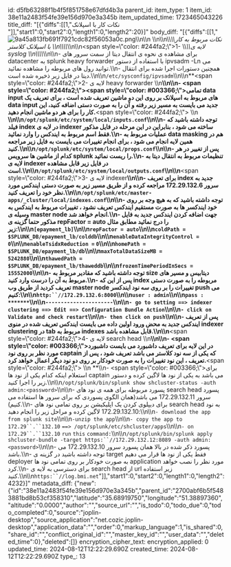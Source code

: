 id: d5fb63288f1b4f5f851758e67dfd4b3a
parent_id: 
item_type: 1
item_id: 38e11a2483f54fe39e156d970e3a345b
item_updated_time: 1723465043226
title_diff: "[{\"diffs\":[[1,\"نکات کار با اسپلانک \"]],\"start1\":0,\"start2\":0,\"length1\":0,\"length2\":20}]"
body_diff: "[{\"diffs\":[[1,\"![9a45a813fb691f7921cdc82f56053a0c.png](:/204afa4f8db64108955a4217e5cf80d5)\\\n\\\n&nbsp;\\\n\\\n\\\\*\\\\*نکات مربوط به کار با اسپلانک کلاستر  \\\n\\\\*\\\\*\\\n\\\n<span style=\\\"color: #244fa2;\\\">1-</span> \\\\*\\\\*لایه ی syslog  \\\n\\\\*\\\\*\\\n\\\n- برای مشاهده ی نحوه ی انتقال دیتا از سمت سرور های datacenter به splunk heavy forwarder با استفاده از دستور ipvsadm -Ln می توانید رول های مربوطه را مشاهده نمائید.\\\n- همچنین دستورات اجرا شده برای انتقال دیتا در فایل زیر ذخیره شده است.\\\n\\\n`/etc/sysconfig/ipvsadm`\\\n\\\n**<span style=\\\"color: #244fa2;\\\">2- لایه ی heavy forwarder  \\\n</span>**\\\n\\\n- <span style=\\\"color: #244fa2;\\\"><span style=\\\"color: #003366;\\\">تمامی data input های مربوط به اسپلانک بر روی این دو ماشین تعریف شده است ، برای تعریف یک data input جدید می بایست به مسیر زیر رفته و آن را به صورت دستی اضافه کنید، این کار را برای هر دو ماشین انجام دهید.</span></span>**<span style=\\\"color: #244fa2;\\\">  \\\n    </span>**\\\n\\\n`/opt/splunk/etc/system/local/inputs.conf`\\\n\\\n- توجه داشته باشید که فیلد index در لایه ی indexer ساخته می شود ، بنابراین در این مرحله در فایل مذکور فقط اسم مربوط به ایندکس را وارد نمائید.\\\n- عملیات مربوط به data masking هم در همین لایه انجام می شود ، برای انجام تغییرات می بایست به فایل زیر مراجعه کنید.\\\n\\\n`/opt/splunk/etc/system/local/props.conf`\\\n\\\n- پس از تغییر در هر کدام از ماشین ها سرویس splunk را ریست نمائید.\\\n- تنظیمات مربوط به انتقال دیتا به لایه ی indexer در فایل زیر قابل مشاهده است.\\\n\\\n`/opt/splunk/etc/system/local/outputs.conf`\\\n\\\n**<span style=\\\"color: #244fa2;\\\">3- لایه ی indexer</span>**\\\n\\\n- برای تعریف index جدید به سرور 172.29.132.6 مراجعه کرده و از طریق مسیر زیر به صورت دستی ایندکس مورد نظر خود را تعریف کنید.\\\n\\\n`/opt/splunk/etc/master-apps/_cluster/local/indexes.conf`\\\n\\\n- توجه داشته باشید که به هیچ وجه بر روی خود ایندکسر ها به صورت مستقیم ایندکس تعریف نشود ، تغییرات مربوط به ایندکس به وسیله ی master node انجام خواهد شد.\\\n- جهت اضافه کردن ایندکس جدید به فایل مذکور حتما گزینه ی repFactor = auto را درج نمائید مطابق مثال زیر:\\\n\\\n`[epayment_lb]`\\\n\\\n`repFactor = auto`\\\n\\\n`coldPath = $SPLUNK_DB/epayment_lb/colddb`\\\n\\\n`enableDataIntegrityControl =` `0`\\\n\\\n`enableTsidxReduction =` `0`\\\n\\\n`homePath = $SPLUNK_DB/epayment_lb/db`\\\n\\\n`maxTotalDataSizeMB =` `5242880`\\\n\\\n`thawedPath = $SPLUNK_DB/epayment_lb/thaweddb`\\\n\\\n`frozenTimePeriodInSecs =` `15552000`\\\n\\\n- توجه داشته باشید که مقادیر مربوط به size دیتابیس و مسیر های مربوط به آن را درست وارد کنید.\\\n- پس از این که index مربوطه را به صورت دستی تعریف کردید از طریق وب master node تغییرات را بر روی سه نود ایندکسر push می کنیم:\\\n\\\n`http:``//172.29.132.6:8000`\\\n\\\n`user : admin`\\\n\\\n`pass : *******`\\\n\\\n`----------------------`\\\n\\\n`- go to setting ==> indexer clustering ==> Edit ==> Configuration Bundle Action`\\\n\\\n`- click on Validate and check restart`\\\n\\\n`- then click on push`\\\n\\\n- پس از تعریف ایندکس جدید به محض ورود اولین داده می بایست ایندکس تعریف شده در منوی indexer clustering در tab مربوط به indexes قابل مشاهده باشد.\\\n\\\n**<span style=\\\"color: #244fa2;\\\">4- لایه ی search head  \\\n</span>**\\\n\\\n- <span style=\\\"color: #003366;\\\">در این لایه برای تعریف داشبورد می بایست داشبورد مورد نظر بر روی نود captain که یکی از سه نود کلاستر می باشد تعریف شود ، پس از تعریف ، این نود تغییرات را به صورت خودکار بر روی دو نود دیگر اعمال خواهد کرد.</span>**<span style=\\\"color: #244fa2;\\\">  \\\n    </span>**\\\n- <span style=\\\"color: #003366;\\\">برای استعلام اینکه کدام یکی از نود ها captain می باشد به یکی از نود ها لاگین کرده و دستور زیر را اجرا کنید.</span>\\\n\\\n`/opt/splunk/bin/splunk show shcluster-status -auth admin:<password>`\\\n\\\n- پسورد مربوطه برای همه ی نود های search head پسورد سرور 172.29.132.11 می باشد(همان الگوی پسوردی که برای سرور ها استفاده می کنیم).\\\n- برای دیپلوی کردن یک اپلیکیشن بر روی تمامی نود های search head به نود 172.29.132.10 لاگین کرده و مراحل زیر را انجام دهید:\\\n\\\n`- download the app from splunk site`\\\n\\\n`-unzip the app`\\\n\\\n`- copy the app to` `172.29``.``132.10` `==> /opt/splunk/etc/shcluster/apps`\\\n\\\n`- on` `172.29``.``132.10` `run` `this` `command:`\\\n\\\n`/opt/splunk/bin/splunk apply shcluster-bundle -target https:``//172.29.132.12:8089 -auth admin:<password>`\\\n\\\n- پسورد ذکر شده در بالا همان پسورد سرور 172.29.132.10 می باشد.\\\n- توجه داشته باشید در گزینه ی target فقط یکی از نود ها قرار می دهیم deployer به صورت خودکار بر روی تمامی نود ها application مورد نظر را نصب خواهد کرد.\\\n- برای دسترسی به لایه ی search head از url زیر استفاده کنید.\\\n\\\n`https:``//log.bmi.net`\"]],\"start1\":0,\"start2\":0,\"length1\":0,\"length2\":4232}]"
metadata_diff: {"new":{"id":"38e11a2483f54fe39e156d970e3a345b","parent_id":"2700abf6b5f5483881bd8b53cf358310","latitude":"35.68919750","longitude":"51.38897360","altitude":"0.0000","author":"","source_url":"","is_todo":0,"todo_due":0,"todo_completed":0,"source":"joplin-desktop","source_application":"net.cozic.joplin-desktop","application_data":"","order":0,"markup_language":1,"is_shared":0,"share_id":"","conflict_original_id":"","master_key_id":"","user_data":"","deleted_time":0},"deleted":[]}
encryption_cipher_text: 
encryption_applied: 0
updated_time: 2024-08-12T12:22:29.690Z
created_time: 2024-08-12T12:22:29.690Z
type_: 13